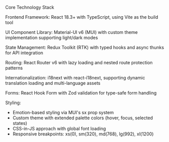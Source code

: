 Core Technology Stack

Frontend Framework: React 18.3+ with TypeScript, using Vite as the build tool

UI Component Library: Material-UI v6 (MUI) with custom theme implementation supporting light/dark modes

State Management: Redux Toolkit (RTK) with typed hooks and async thunks for API integration

Routing: React Router v6 with lazy loading and nested route protection patterns

Internationalization: i18next with react-i18next, supporting dynamic translation loading and multi-language assets

Forms: React Hook Form with Zod validation for type-safe form handling

Styling:

- Emotion-based styling via MUI's sx prop system
- Custom theme with extended palette colors (hover, focus, selected states)
- CSS-in-JS approach with global font loading
- Responsive breakpoints: xs(0), sm(320), md(768), lg(992), xl(1200)
